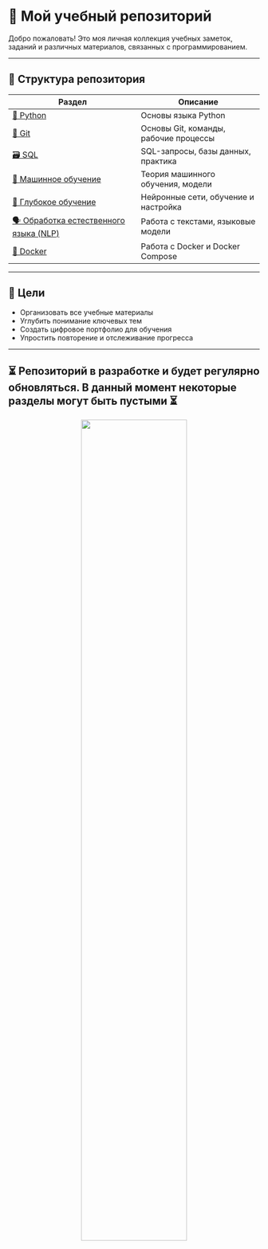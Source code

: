 # 🧠 Мой учебный репозиторий

Добро пожаловать! Это моя личная коллекция учебных заметок, заданий и различных материалов, связанных с программированием.

---

## 📂 Структура репозитория

| Раздел | Описание |
|--------|----------|
| [🐍 Python](./PYTHON/) | Основы языка Python |
| [🌿 Git](./GIT/) | Основы Git, команды, рабочие процессы |
| [🗃️ SQL](./SQL/) | SQL-запросы, базы данных, практика |
| [🧠 Машинное обучение](./ML/) | Теория машинного обучения, модели |
| [🧬 Глубокое обучение](./DL/) | Нейронные сети, обучение и настройка |
| [🗣️ Обработка естественного языка (NLP)](./NLP/) | Работа с текстами, языковые модели |
| [🐳 Docker](./DOCKER/) | Работа с Docker и Docker Compose |

---

## 🎯 Цели

- Организовать все учебные материалы
- Углубить понимание ключевых тем
- Создать цифровое портфолио для обучения
- Упростить повторение и отслеживание прогресса

---

## ⏳ Репозиторий в разработке и будет регулярно обновляться. В данный момент некоторые разделы могут быть пустыми ⏳

<div align="center">
  <img src="https://media.tenor.com/42bcTn0iuVgAAAAj/under-construction-pikachu.gif" width="65%">
</div>
